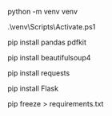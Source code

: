 python -m venv venv

.\venv\Scripts\Activate.ps1

pip install pandas pdfkit

pip install beautifulsoup4

pip install requests

pip install Flask



pip freeze > requirements.txt

